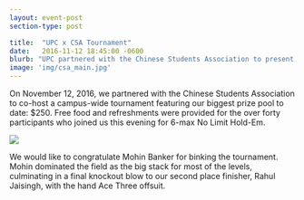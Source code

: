```yaml
---
layout: event-post
section-type: post

title:  "UPC x CSA Tournament"
date:   2016-11-12 18:45:00 -0600
blurb: "UPC partnered with the Chinese Students Association to present our biggest campus-wide tournament featuring a $250 prize pool."
image: 'img/csa_main.jpg'
---
```

On November 12, 2016, we partnered with the Chinese Students Association to co-host a campus-wide tournament featuring our biggest prize pool to date: $250. Free food and refreshments were provided for the over forty participants who joined us this evening for 6-max No Limit Hold-Em.

<div><img src='{{site.baseurl}}/img/csa.jpg'/></div>

We would like to congratulate Mohin Banker for binking the tournament. Mohin dominated the field as the big stack for most of the levels, culminating in a final knockout blow to our second place finisher, Rahul Jaisingh, with the hand Ace Three offsuit.  
